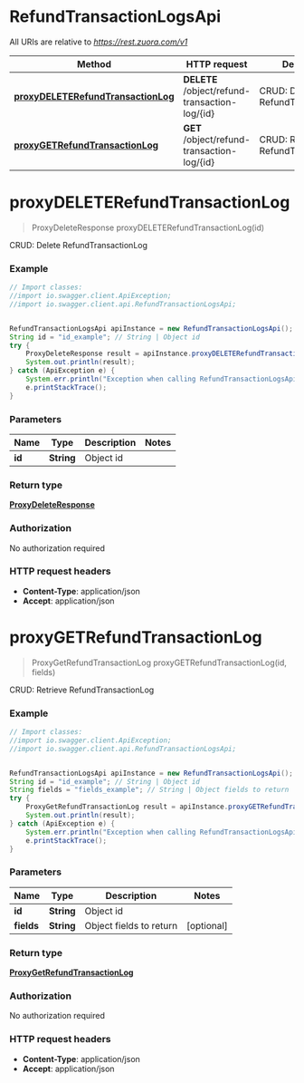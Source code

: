 # RefundTransactionLogsApi

All URIs are relative to *https://rest.zuora.com/v1*

Method | HTTP request | Description
------------- | ------------- | -------------
[**proxyDELETERefundTransactionLog**](RefundTransactionLogsApi.md#proxyDELETERefundTransactionLog) | **DELETE** /object/refund-transaction-log/{id} | CRUD: Delete RefundTransactionLog
[**proxyGETRefundTransactionLog**](RefundTransactionLogsApi.md#proxyGETRefundTransactionLog) | **GET** /object/refund-transaction-log/{id} | CRUD: Retrieve RefundTransactionLog


<a name="proxyDELETERefundTransactionLog"></a>
# **proxyDELETERefundTransactionLog**
> ProxyDeleteResponse proxyDELETERefundTransactionLog(id)

CRUD: Delete RefundTransactionLog



### Example
```java
// Import classes:
//import io.swagger.client.ApiException;
//import io.swagger.client.api.RefundTransactionLogsApi;


RefundTransactionLogsApi apiInstance = new RefundTransactionLogsApi();
String id = "id_example"; // String | Object id
try {
    ProxyDeleteResponse result = apiInstance.proxyDELETERefundTransactionLog(id);
    System.out.println(result);
} catch (ApiException e) {
    System.err.println("Exception when calling RefundTransactionLogsApi#proxyDELETERefundTransactionLog");
    e.printStackTrace();
}
```

### Parameters

Name | Type | Description  | Notes
------------- | ------------- | ------------- | -------------
 **id** | **String**| Object id |

### Return type

[**ProxyDeleteResponse**](ProxyDeleteResponse.md)

### Authorization

No authorization required

### HTTP request headers

 - **Content-Type**: application/json
 - **Accept**: application/json

<a name="proxyGETRefundTransactionLog"></a>
# **proxyGETRefundTransactionLog**
> ProxyGetRefundTransactionLog proxyGETRefundTransactionLog(id, fields)

CRUD: Retrieve RefundTransactionLog



### Example
```java
// Import classes:
//import io.swagger.client.ApiException;
//import io.swagger.client.api.RefundTransactionLogsApi;


RefundTransactionLogsApi apiInstance = new RefundTransactionLogsApi();
String id = "id_example"; // String | Object id
String fields = "fields_example"; // String | Object fields to return
try {
    ProxyGetRefundTransactionLog result = apiInstance.proxyGETRefundTransactionLog(id, fields);
    System.out.println(result);
} catch (ApiException e) {
    System.err.println("Exception when calling RefundTransactionLogsApi#proxyGETRefundTransactionLog");
    e.printStackTrace();
}
```

### Parameters

Name | Type | Description  | Notes
------------- | ------------- | ------------- | -------------
 **id** | **String**| Object id |
 **fields** | **String**| Object fields to return | [optional]

### Return type

[**ProxyGetRefundTransactionLog**](ProxyGetRefundTransactionLog.md)

### Authorization

No authorization required

### HTTP request headers

 - **Content-Type**: application/json
 - **Accept**: application/json

